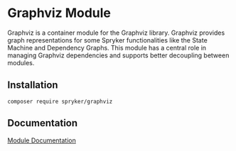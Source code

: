 # Graphviz Module

Graphviz is a container module for the Graphviz library. Graphviz provides graph representations for some Spryker functionalities like the State Machine and Dependency Graphs. This module has a central role in managing Graphviz dependencies and supports better decoupling between modules.

## Installation

```
composer require spryker/graphviz
```

## Documentation

[Module Documentation](https://academy.spryker.com/developing_with_spryker/module_guide/modules.html)
